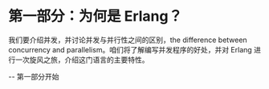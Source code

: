 # 第一部分：为何是 Erlang？


我们要介绍并发，并讨论并发与并行性之间的区别，the difference between concurrency and parallelism。咱们将了解编写并发程序的好处，并对 Erlang 进行一次旋风之旅，介绍这门语言的主要特性。














-- 第一部分开始
